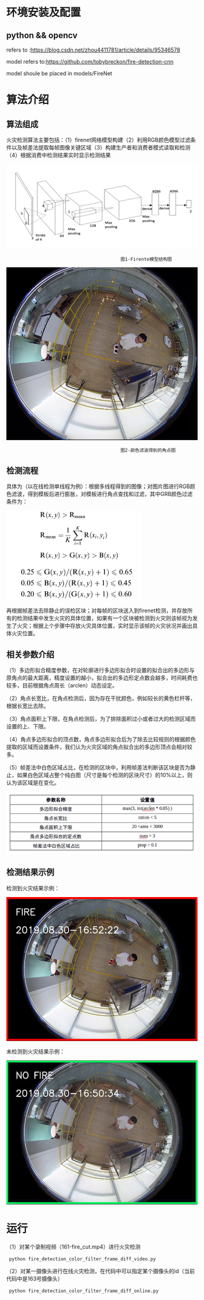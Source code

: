 # 环境安装及配置
## python && opencv
refers to :https://blog.csdn.net/zhou4411781/article/details/95346578

model refers to:https://github.com/tobybreckon/fire-detection-cnn

model shoule be placed in models/FireNet

# 算法介绍
## 算法组成
火灾检测算法主要包括：（1）firenet网络模型构建（2）利用RGB颜色模型过滤条件以及帧差法提取每帧图像关键区域（3）构建生产者和消费者模式读取和检测（4）根据消费中检测结果实时显示检测结果

![firenet 模型结构](https://github.com/YasinChou/small-fire-detect/blob/master/pics_temp/model_struct.jpg)
                                   
                                              图1-Firente模型结构图
![颜色滤波图](https://github.com/YasinChou/small-fire-detect/blob/master/pics_temp/color_filter.png)
                                      
                                              图2-颜色滤波得到的角点图                             

## 检测流程
                                       

具体为（以在线检测单线程为例）：根据多线程得到的图像；对图片图进行RGB颜色滤波，得到模板后进行膨胀，对模板进行角点查找和过滤，其中GRB颜色过滤条件为：

![RGB颜色模型过滤条件](https://github.com/YasinChou/small-fire-detect/blob/master/pics_temp/formule.png)

再根据帧差法去除静止的误检区块；对每帧的区块送入到firenet检测，并存放所有的检测结果中发生火灾的具体位置，如果有一个区块被检测到火灾则该帧视为发生了火灾；根据上个步骤中存放火灾具体位置，实时显示该帧的火灾状况并画出具体火灾位置。


## 相关参数介绍

（1）多边形拟合精度参数，在对轮廓进行多边形拟合时设置的拟合出的多边形与原角点的最大距离，精度设置的越小，拟合出的多边形定点数会越多，时间耗费也较多，目前根据角点周长（arclen）动态设定。

（2）角点长宽比，在角点检测后，因为存在干扰颜色，例如较长的黄色栏杆等，根据长宽比去除。

（3）角点面积上下限，在角点检测后，为了排除面积过小或者过大的检测区域而设置的上、下限。

（4）角点多边形拟合的顶点数，角点多边形拟合后为了除去比较规则的根据颜色提取的区域而设置条件，我们认为火灾区域的角点拟合出的多边形顶点会相对较多。

（5）帧差法中白色区域占比，在检测的区块中，利用帧差法判断该区块是否为静止，如果白色区域占整个纯白图（尺寸是每个检测的区块尺寸）的10%以上，则认为该区域是在变化。

![相关参数](https://github.com/YasinChou/small-fire-detect/blob/master/pics_temp/parameters.png)

## 检测结果示例

检测到火灾结果示例：

![检测到火灾示意图](https://github.com/YasinChou/small-fire-detect/blob/master/pics_temp/fire.png)

未检测到火灾结果示例：

![未检测到火灾示意图](https://github.com/YasinChou/small-fire-detect/blob/master/pics_temp/no_fire.png)

# 运行
 （1）对某个录制视频（161-fire_cut.mp4）进行火灾检测
 
     python fire_detection_color_filter_frame_diff_video.py
 
 （2）对某一摄像头进行在线火灾检测，在代码中可以指定某个摄像头的id（当前代码中是163号摄像头）

     python fire_detection_color_filter_frame_diff_online.py
